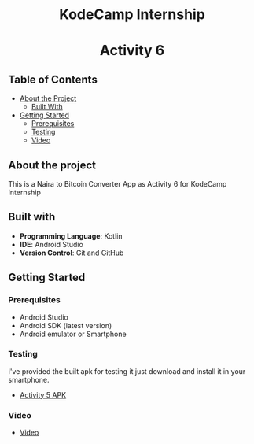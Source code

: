# <div align="center">KodeCamp Internship</div>

# <div align="center">Activity 6</div>




## Table of Contents

* [About the Project](#about-the-project)
  * [Built With](#built-with)
* [Getting Started](#getting-started)
  * [Prerequisites](#prerequisites)
  * [Testing](#testing)
  * [Video](#video)  


## About the project
This is a Naira to Bitcoin Converter App as Activity 6 for KodeCamp Internship
 
 ## Built with
 
- **Programming Language**: Kotlin
- **IDE**: Android Studio
- **Version Control**: Git and GitHub


## Getting Started

### Prerequisites   
 * Android Studio
 * Android SDK (latest version)
 * Android emulator or Smartphone


### Testing
I've provided the built apk for testing it just download and install it in your smartphone.

 * [Activity 5 APK](https://github.com/bingJunior/Task5/tree/master/apk)

### Video

 * [Video](https://github.com/bingJunior/Task5/tree/master/video)
